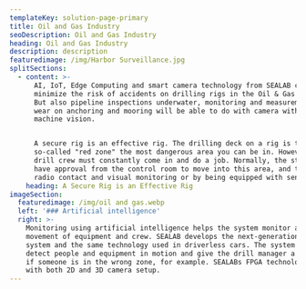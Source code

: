 ```yaml
---
templateKey: solution-page-primary
title: Oil and Gas Industry
seoDescription: Oil and Gas Industry
heading: Oil and Gas Industry
description: description
featuredimage: /img/Harbor Surveillance.jpg
splitSections:
  - content: >-
      AI, IoT, Edge Computing and smart camera technology from SEALAB can
      minimize the risk of accidents on drilling rigs in the Oil & Gas Industry.
      But also pipeline inspections underwater, monitoring and measurement of
      wear on anchoring and mooring will be able to do with camera with built-in
      machine vision.


      A secure rig is an effective rig. The drilling deck on a rig is the
      so-called "red zone" the most dangerous area you can be in. However, the
      drill crew must constantly come in and do a job. Normally, the staff must
      have approval from the control room to move into this area, and then with
      radio contact and visual monitoring or by being equipped with sensors.
    heading: A Secure Rig is an Effective Rig
imageSection:
  featuredimage: /img/oil and gas.webp
  left: '### Artificial intelligence'
  right: >-
    Monitoring using artificial intelligence helps the system monitor all
    movement of equipment and crew. SEALAB develops the next-generation safety
    system and the same technology used in driverless cars. The system can
    detect people and equipment in motion and give the drill manager a warning
    if someone is in the wrong zone, for example. SEALABs FPGA technology works
    with both 2D and 3D camera setup.
---
```


